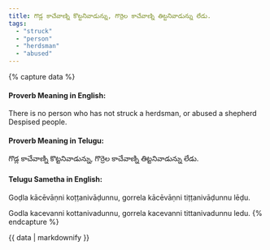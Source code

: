 ```yaml
---
title: గొడ్ల కాచేవాణ్ని కొట్టనివాడున్ను, గొర్రెల కాచేవాణ్ని తిట్టనివాడున్ను లేడు.
tags:
  - "struck"
  - "person"
  - "herdsman"
  - "abused"
---
```


{% capture data %}
#### Proverb Meaning in English:
There is no person who has not struck a herdsman, or abused a shepherd
Despised people.

#### Proverb Meaning in Telugu:
గొడ్ల కాచేవాణ్ని కొట్టనివాడున్ను, గొర్రెల కాచేవాణ్ని తిట్టనివాడున్ను లేడు.

#### Telugu Sametha in English:
Goḍla kācēvāṇni koṭṭanivāḍunnu, gorrela kācēvāṇni tiṭṭanivāḍunnu lēḍu.

Godla kacevanni kottanivadunnu, gorrela kacevanni tittanivadunnu ledu.
{% endcapture %}

{{ data | markdownify }}

